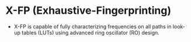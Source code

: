 # X-FP (Exhaustive-Fingerprinting)

- X-FP is capable of fully characterizing frequencies on all paths in look-up tables (LUTs) using advanced ring oscillator (RO) design.
